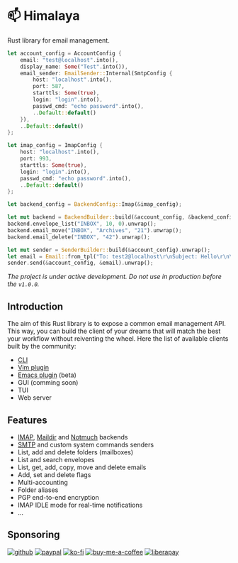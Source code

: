 # 📫 Himalaya

Rust library for email management.

```rust
let account_config = AccountConfig {
    email: "test@localhost".into(),
    display_name: Some("Test".into()),
    email_sender: EmailSender::Internal(SmtpConfig {
        host: "localhost".into(),
        port: 587,
        starttls: Some(true),
        login: "login".into(),
        passwd_cmd: "echo password".into(),
        ..Default::default()
    }),
    ..Default::default()
};

let imap_config = ImapConfig {
    host: "localhost".into(),
    port: 993,
    starttls: Some(true),
    login: "login".into(),
    passwd_cmd: "echo password".into(),
    ..Default::default()
};

let backend_config = BackendConfig::Imap(&imap_config);

let mut backend = BackendBuilder::build(&account_config, &backend_config).unwrap();
backend.envelope_list("INBOX", 10, 0).unwrap();
backend.email_move("INBOX", "Archives", "21").unwrap();
backend.email_delete("INBOX", "42").unwrap();

let mut sender = SenderBuilder::build(&account_config).unwrap();
let email = Email::from_tpl("To: test2@localhost\r\nSubject: Hello\r\n\r\nContent").unwrap();
sender.send(&account_config, &email).unwrap();
```

*The project is under active development. Do not use in production
before the `v1.0.0`.*

## Introduction

The aim of this Rust library is to expose a common email management
API. This way, you can build the client of your dreams that will match
the best your workflow without reiventing the wheel. Here the list of
available clients built by the community:

- [CLI](https://github.com/soywod/himalaya)
- [Vim plugin](https://git.sr.ht/~soywod/himalaya-vim)
- [Emacs plugin](https://github.com/dantecatalfamo/himalaya-emacs) (beta)
- GUI (comming soon)
- TUI
- Web server

## Features

- [IMAP](https://en.wikipedia.org/wiki/Internet_Message_Access_Protocol),
  [Maildir](https://en.wikipedia.org/wiki/Maildir) and
  [Notmuch](https://notmuchmail.org/) backends
- [SMTP](https://en.wikipedia.org/wiki/Simple_Mail_Transfer_Protocol)
  and custom system commands senders
- List, add and delete folders (mailboxes)
- List and search envelopes
- List, get, add, copy, move and delete emails
- Add, set and delete flags
- Multi-accounting
- Folder aliases
- PGP end-to-end encryption
- IMAP IDLE mode for real-time notifications
- …

## Sponsoring

[![github](https://img.shields.io/badge/-GitHub%20Sponsors-fafbfc?logo=GitHub%20Sponsors)](https://github.com/sponsors/soywod)
[![paypal](https://img.shields.io/badge/-PayPal-0079c1?logo=PayPal&logoColor=ffffff)](https://www.paypal.com/paypalme/soywod)
[![ko-fi](https://img.shields.io/badge/-Ko--fi-ff5e5a?logo=Ko-fi&logoColor=ffffff)](https://ko-fi.com/soywod)
[![buy-me-a-coffee](https://img.shields.io/badge/-Buy%20Me%20a%20Coffee-ffdd00?logo=Buy%20Me%20A%20Coffee&logoColor=000000)](https://www.buymeacoffee.com/soywod)
[![liberapay](https://img.shields.io/badge/-Liberapay-f6c915?logo=Liberapay&logoColor=222222)](https://liberapay.com/soywod)
